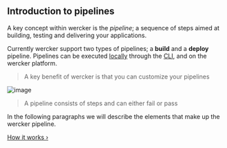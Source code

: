 ## Introduction to pipelines

A key concept within wercker is the *pipeline*; a sequence of steps aimed at building,
testing and delivering your applications.

Currently wercker support two types of pipelines; a **build** and a
**deploy** pipeline. Pipelines can be executed [locally](/learn/build/02_local-builds.html) through the
[CLI](/learn/basics/03_the-wercker-cli.html), and on the wercker platform.

> A key benefit of wercker is that you can customize your pipelines

![image](/images/pipelines.png)

> A pipeline consists of steps and can either fail or pass

In the following paragraphs we will describe the elements that make up the wercker pipeline.

[How it works &rsaquo;](/learn/pipelines/02_how-it-works.html "nav next pipelines")
